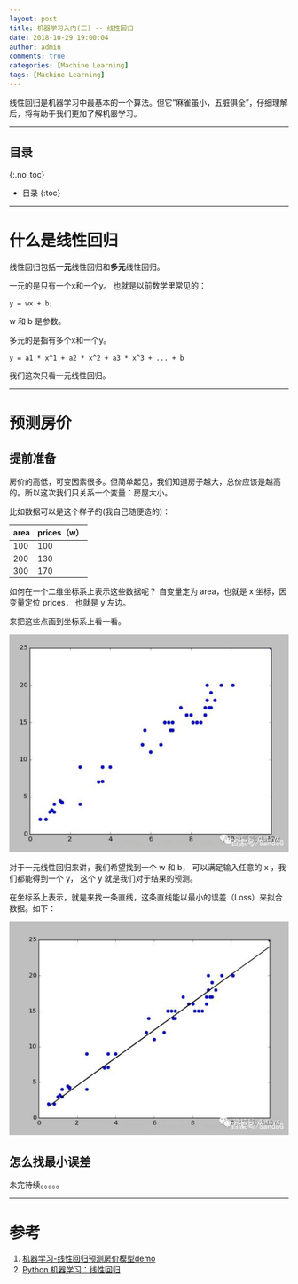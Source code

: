 ```yaml
---
layout: post
title: 机器学习入门(三) -- 线性回归
date: 2018-10-29 19:00:04
author: admin
comments: true
categories: [Machine Learning]
tags: [Machine Learning]
---
```


线性回归是机器学习中最基本的一个算法。但它“麻雀虽小，五脏俱全”，仔细理解后，将有助于我们更加了解机器学习。

<!-- more -->

---
## 目录
{:.no_toc}

* 目录
{:toc}
---

# 什么是线性回归

线性回归包括**一元**线性回归和**多元**线性回归。

一元的是只有一个x和一个y。 也就是以前数学里常见的： 
```
y = wx + b;
```

w 和 b 是参数。


多元的是指有多个x和一个y。
```
y = a1 * x^1 + a2 * x^2 + a3 * x^3 + ... + b
```

我们这次只看一元线性回归。

--- 

# 预测房价

## 提前准备

房价的高低，可变因素很多。但简单起见，我们知道房子越大，总价应该是越高的。所以这次我们只关系一个变量：房屋大小。

比如数据可以是这个样子的(我自己随便造的)：

| area | prices（w）|
| --- | --- |
| 100 | 100 |
| 200 | 130 |
| 300 | 170 |

如何在一个二维坐标系上表示这些数据呢？ 自变量定为 area，也就是 x 坐标，因变量定位 prices， 也就是 y 左边。
 
来把这些点画到坐标系上看一看。

[![](/images/posts/linear-regression-data1.jpg)](/images/posts/linear-regression-data1.jpg)


对于一元线性回归来讲，我们希望找到一个 w 和 b， 可以满足输入任意的 x ，我们都能得到一个 y， 这个 y 就是我们对于结果的预测。

在坐标系上表示，就是来找一条直线，这条直线能以最小的误差（Loss）来拟合数据。如下：

[![](/images/posts/linear-regression-data2.jpg)](/images/posts/linear-regression-data2.jpg)

## 怎么找最小误差

未完待续。。。。。

---

# 参考

1. [机器学习-线性回归预测房价模型demo](https://www.jianshu.com/p/928b95645757)
2. [Python 机器学习：线性回归](https://baijiahao.baidu.com/s?id=1602127602901158968&wfr=spider&for=pc)

